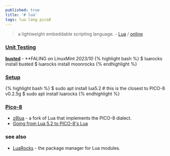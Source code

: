 ```yaml
---
published: true
title: '# lua'
tags: lua lang pico8
---
```

>  a lightweight embeddable scripting language. - [Lua](https://www.lua.org/start.html) / [online](https://www.lua.org/cgi-bin/demo)

### [Unit Testing](https://github.com/LewisJEllis/awesome-lua#testing)

[**busted**](https://lunarmodules.github.io/busted/#overview) - **FALING on LinuxMint _2023/10_
{% highlight bash %}
$ luarocks install busted
$ luarocks install moonrocks
{% endhighlight %}

### [Setup](https://www.geeksforgeeks.org/how-to-install-and-setup-lua-in-linux/)
{% highlight bash %}
$ sudo apt install lua5.2   # this is the closest to PICO-8 v0.2.5g
$ sudo apt install luarocks
{% endhighlight %}

### [Pico-8](https://www.lexaloffle.com/dl/docs/pico-8_manual.html)

- [z8lua](https://github.com/madcock/z8lua#z8lua) - a fork of Lua that implements the PICO-8 dialect.
- [Going from Lua 5.2 to PICO-8's Lua ](https://gist.github.com/josefnpat/bfe4aaa5bbb44f572cd0)

### see also
- [LuaRocks](https://luarocks.org/) - the package manager for Lua modules.